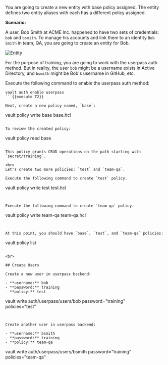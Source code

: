 You are going to create a new entity with base policy assigned.  The entity defines two entity aliases with each has a different policy assigned.

**Scenario:**  

A user, Bob Smith at ACME Inc. happened to have two sets of credentials: `bob` and `bsmith`.  To manage his accounts and link them to an identity `Bob Smith` in team, QA, you are going to create an entity for Bob.

<img src="https://s3-us-west-1.amazonaws.com/education-yh/7-entity.png" alt="Entity"/>

For the purpose of training, you are going to work with the userpass auth method.  But in reality, the user `bob` might be a username exists in Active Directory, and `bsmith` might be Bob's username in GitHub, etc.


Execute the following command to enable the userpass auth method:

```
vault auth enable userpass
```{{execute T2}}

Next, create a new policy named, `base`:

```
vault policy write base base.hcl
```{{execute T2}}

To review the created policy:

```
vault policy read base
```{{execute T2}}

This policy grants CRUD operations on the path starting with `secret/training`.

<br>
Let's create two more policies: `test` and `team-qa`.

Execute the following command to create `test` policy.

```
vault policy write test test.hcl
```{{execute T2}}


Execute the following command to create `team-qa` policy.

```
vault policy write team-qa team-qa.hcl
```{{execute T2}}


At this point, you should have `base`, `test`, and `team-qa` policies:

```
vault policy list
```{{execute T2}}

<br>

## Create Users

Create a new user in userpass backend:

- **username:** bob
- **password:** training
- **policy:** test

```
vault write auth/userpass/users/bob password="training" \
    policies="test"
```{{execute T2}}


Create another user in userpass backend:

- **username:** bsmith
- **password:** training
- **policy:** team-qa

```
vault write auth/userpass/users/bsmith password="training" \
      policies="team-qa"
```{{execute T2}}
